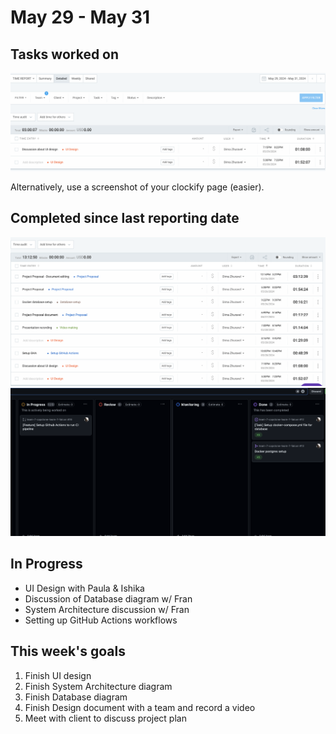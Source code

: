 # May 29 - May 31

## Tasks worked on

!["time"](time.png)

Alternatively, use a screenshot of your clockify page (easier).

## Completed since last reporting date

!["completed"](completed.png)
!["github"](github.png)

## In Progress

- UI Design with Paula & Ishika
- Discussion of Database diagram w/ Fran
- System Architecture discussion w/ Fran
- Setting up GitHub Actions workflows

## This week's goals

1. Finish UI design
2. Finish System Architecture diagram
3. Finish Database diagram
4. Finish Design document with a team and record a video
5. Meet with client to discuss project plan
